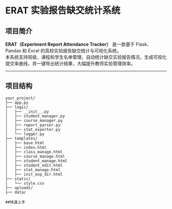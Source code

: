 # ERAT 实验报告缺交统计系统

## 项目简介

**ERAT（Experiment Report Attendance Tracker）** 是一款基于 Flask、Pandas 和 Excel 的高校实验报告缺交统计与可视化系统。  
本系统支持班级、课程和学生名单管理，自动统计缺交实验报告情况，生成可视化提交率曲线，并一键导出统计结果，大幅提升教师实验管理效率。

---

## 项目结构

```text
your_project/
├── app.py
├── logic/
│   ├── __init__.py
│   ├── student_manager.py
│   ├── course_manager.py
│   ├── report_parser.py
│   ├── stat_exporter.py
│   └── logger.py
├── templates/
│   ├── base.html
│   ├── index.html
│   ├── class_manage.html
│   ├── course_manage.html
│   ├── student_manage.html
│   ├── student_edit.html
│   ├── stat_manage.html
│   ├── init_exp_dir.html
├── static/
│   └── style.css
├── uploads/
├── data/

##快速上手
